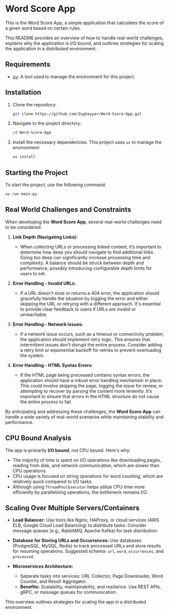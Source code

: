 # Word Score App

This is the Word Score App, a simple application that calculates the score of a given word based on certain rules.

This README provides an overview of how to handle real-world challenges, explains why the application is I/O bound, and outlines strategies for scaling the application in a distributed environment.

## Requirements

- [uv](https://docs.astral.sh/uv): A tool used to manage the environment for this project.

## Installation

1. Clone the repository:

    ```bash
    git clone https://github.com/Zughayyar/Word-Score-App.git
    ```

2. Navigate to the project directory:

    ```bash
    cd Word-Score-App
    ```

3. Install the necessary dependencies. This project uses `uv` to manage the environment:

    ```bash
    uv install
    ```

## Starting the Project

To start the project, use the following command:

```bash
uv run main.py
```

## Real World Challenges and Constraints

When developing the **Word Score App**, several real-world challenges need to be considered:

1. **Link Depth (Navigating Links):**
   - When collecting URLs or processing linked content, it’s important to determine how deep you should navigate to find additional links. Going too deep can significantly increase processing time and complexity. A balance should be struck between depth and performance, possibly introducing configurable depth limits for users to set.

2. **Error Handling - Invalid URLs:**
   - If a URL doesn't exist or returns a 404 error, the application should gracefully handle the situation by logging the error and either skipping the URL or retrying with a different approach. It's essential to provide clear feedback to users if URLs are invalid or unreachable.

3. **Error Handling - Network Issues:**
   - If a network issue occurs, such as a timeout or connectivity problem, the application should implement retry logic. This ensures that intermittent issues don't disrupt the entire process. Consider adding a retry limit or exponential backoff for retries to prevent overloading the system.

4. **Error Handling - HTML Syntax Errors:**
   - If the HTML page being processed contains syntax errors, the application should have a robust error handling mechanism in place. This could involve skipping the page, logging the issue for review, or attempting to recover by parsing the content more leniently. It’s important to ensure that errors in the HTML structure do not cause the entire process to fail.

By anticipating and addressing these challenges, the **Word Score App** can handle a wide variety of real-world scenarios while maintaining stability and performance.

## CPU Bound Analysis

The app is primarily **I/O bound**, not CPU bound. Here's why:
- The majority of time is spent on I/O operations like downloading pages, reading from disk, and network communication, which are slower than CPU operations.
- CPU usage is focused on string operations for word counting, which are relatively quick compared to I/O tasks.
- Although using `ThreadPoolExecutor` helps utilize CPU time more efficiently by parallelizing operations, the bottleneck remains I/O.

## Scaling Over Multiple Servers/Containers

- **Load Balancer:** Use tools like Nginx, HAProxy, or cloud services (AWS ELB, Google Cloud Load Balancing) to distribute tasks. Consider message queues (e.g., RabbitMQ, Apache Kafka) for task distribution.

- **Database for Storing URLs and Occurrences:** Use databases (PostgreSQL, MySQL, Redis) to track processed URLs and store results for resuming operations. Suggested schema: `url`, `word`, `occurrences`, and `processed`.

- **Microservices Architecture:**
  - Separate tasks into services: URL Collector, Page Downloader, Word Counter, and Result Aggregator.
  - **Benefits:** Scalability, maintainability, and resilience. Use REST APIs, gRPC, or message queues for communication.

This overview outlines strategies for scaling the app in a distributed environment.

